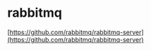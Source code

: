 # rabbitmq


[https://github.com/rabbitmq/rabbitmq-server](https://github.com/rabbitmq/rabbitmq-server)